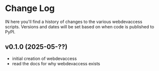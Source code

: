 # Change Log


IN here you'll find a history of changes to the various webdevaccess scripts.
Versions and dates will be set based on when code is published to PyPI.

## v0.1.0 (2025-05-??)
- initial creation of webdevaccess
- read the docs for why webdevaccess exists

